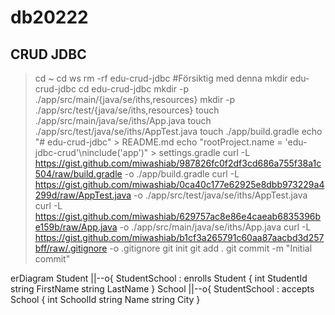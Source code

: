 # db20222
<h2><strong>CRUD JDBC</strong></h2>

>cd ~
>cd ws
>rm -rf edu-crud-jdbc #Försiktig med denna
>mkdir edu-crud-jdbc
>cd edu-crud-jdbc
>mkdir -p ./app/src/main/{java/se/iths,resources}
>mkdir -p ./app/src/test/{java/se/iths,resources}
>touch ./app/src/main/java/se/iths/App.java
>touch ./app/src/test/java/se/iths/AppTest.java
>touch ./app/build.gradle
>echo "# edu-crud-jdbc" > README.md
>echo "rootProject.name = 'edu-jdbc-crud'\ninclude('app')" > settings.gradle
>curl -L https://gist.github.com/miwashiab/987826fc0f2df3cd686a755f38a1c504/raw/build.gradle -o ./app/build.gradle
>curl -L https://gist.github.com/miwashiab/0ca40c177e62925e8dbb973229a4299d/raw/AppTest.java -o ./app/src/test/java/se/iths/AppTest.java
>curl -L https://gist.github.com/miwashiab/629757ac8e86e4caeab6835396be159b/raw/App.java -o ./app/src/main/java/se/iths/App.java
>curl -L https://gist.github.com/miwashiab/b1cf3a265791c60aa87aacbd3d257bff/raw/.gitignore -o .gitignore
>git init
>git add .
>git commit -m "Initial commit"

erDiagram
    Student ||--o{ StudentSchool : enrolls
    Student {
        int StudentId
        string FirstName
        string LastName
    }
    School ||--o{ StudentSchool : accepts
    School {
        int SchoolId
        string Name
        string City
    }
